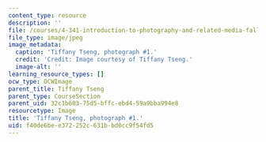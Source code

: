 ```yaml
---
content_type: resource
description: ''
file: /courses/4-341-introduction-to-photography-and-related-media-fall-2007/f40de6bee372252c631bbd0cc9f54fd5_tseng1.jpg
file_type: image/jpeg
image_metadata:
  caption: 'Tiffany Tseng, photograph #1.'
  credit: 'Credit: Image courtesy of Tiffany Tseng.'
  image-alt: ''
learning_resource_types: []
ocw_type: OCWImage
parent_title: Tiffany Tseng
parent_type: CourseSection
parent_uid: 32c1b603-75d5-bffc-ebd4-59a9bba994e8
resourcetype: Image
title: 'Tiffany Tseng, photograph #1.'
uid: f40de6be-e372-252c-631b-bd0cc9f54fd5
---
```

